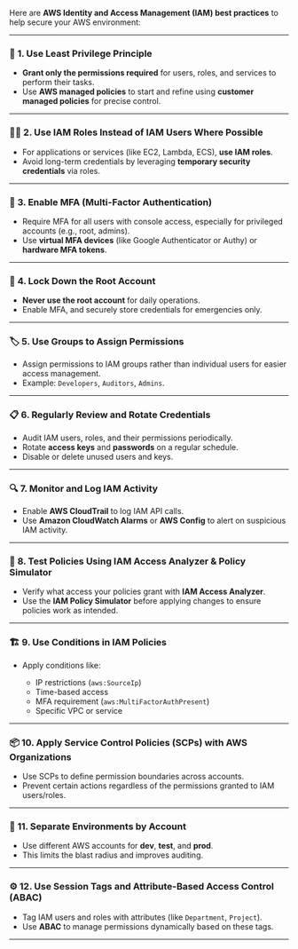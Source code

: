 Here are **AWS Identity and Access Management (IAM) best practices** to help secure your AWS environment:

---

### 🔐 **1. Use Least Privilege Principle**

* **Grant only the permissions required** for users, roles, and services to perform their tasks.
* Use **AWS managed policies** to start and refine using **customer managed policies** for precise control.

---

### 🧑‍💼 **2. Use IAM Roles Instead of IAM Users Where Possible**

* For applications or services (like EC2, Lambda, ECS), **use IAM roles**.
* Avoid long-term credentials by leveraging **temporary security credentials** via roles.

---

### 🔑 **3. Enable MFA (Multi-Factor Authentication)**

* Require MFA for all users with console access, especially for privileged accounts (e.g., root, admins).
* Use **virtual MFA devices** (like Google Authenticator or Authy) or **hardware MFA tokens**.

---

### 👑 **4. Lock Down the Root Account**

* **Never use the root account** for daily operations.
* Enable MFA, and securely store credentials for emergencies only.

---

### 🏷️ **5. Use Groups to Assign Permissions**

* Assign permissions to IAM groups rather than individual users for easier access management.
* Example: `Developers`, `Auditors`, `Admins`.

---

### 📋 **6. Regularly Review and Rotate Credentials**

* Audit IAM users, roles, and their permissions periodically.
* Rotate **access keys** and **passwords** on a regular schedule.
* Disable or delete unused users and keys.

---

### 🔍 **7. Monitor and Log IAM Activity**

* Enable **AWS CloudTrail** to log IAM API calls.
* Use **Amazon CloudWatch Alarms** or **AWS Config** to alert on suspicious IAM activity.

---

### 🧪 **8. Test Policies Using IAM Access Analyzer & Policy Simulator**

* Verify what access your policies grant with **IAM Access Analyzer**.
* Use the **IAM Policy Simulator** before applying changes to ensure policies work as intended.

---

### 🏗️ **9. Use Conditions in IAM Policies**

* Apply conditions like:

  * IP restrictions (`aws:SourceIp`)
  * Time-based access
  * MFA requirement (`aws:MultiFactorAuthPresent`)
  * Specific VPC or service

---

### 📦 **10. Apply Service Control Policies (SCPs) with AWS Organizations**

* Use SCPs to define permission boundaries across accounts.
* Prevent certain actions regardless of the permissions granted to IAM users/roles.

---

### 📁 **11. Separate Environments by Account**

* Use different AWS accounts for **dev**, **test**, and **prod**.
* This limits the blast radius and improves auditing.

---

### ⚙️ **12. Use Session Tags and Attribute-Based Access Control (ABAC)**

* Tag IAM users and roles with attributes (like `Department`, `Project`).
* Use **ABAC** to manage permissions dynamically based on these tags.

---
